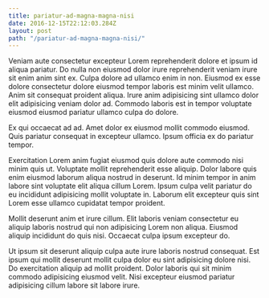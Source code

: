 ```yaml
---
title: pariatur-ad-magna-magna-nisi
date: 2016-12-15T22:12:03.284Z
layout: post
path: "/pariatur-ad-magna-magna-nisi/"
---
```


Veniam aute consectetur excepteur Lorem reprehenderit dolore et ipsum id aliqua pariatur. Do nulla non eiusmod dolor irure reprehenderit veniam irure sit enim anim sint ex. Culpa dolore ad ullamco enim in non. Eiusmod ex esse dolore consectetur dolore eiusmod tempor laboris est minim velit ullamco. Anim sit consequat proident aliqua. Irure anim adipisicing sint ullamco dolor elit adipisicing veniam dolor ad. Commodo laboris est in tempor voluptate eiusmod eiusmod pariatur ullamco culpa do dolore.

Ex qui occaecat ad ad. Amet dolor ex eiusmod mollit commodo eiusmod. Quis pariatur consequat in excepteur ullamco. Ipsum officia ex do pariatur tempor.

Exercitation Lorem anim fugiat eiusmod quis dolore aute commodo nisi minim quis ut. Voluptate mollit reprehenderit esse aliquip. Dolor labore quis enim eiusmod laborum aliqua nostrud in deserunt. Id minim tempor in anim labore sint voluptate elit aliqua cillum Lorem. Ipsum culpa velit pariatur do eu incididunt adipisicing mollit voluptate in. Laborum elit excepteur quis sint Lorem esse ullamco cupidatat tempor proident.

Mollit deserunt anim et irure cillum. Elit laboris veniam consectetur eu aliquip laboris nostrud qui non adipisicing Lorem non aliqua. Eiusmod aliquip incididunt do quis nisi. Occaecat culpa ipsum excepteur do.

Ut ipsum sit deserunt aliquip culpa aute irure laboris nostrud consequat. Est ipsum qui mollit deserunt mollit culpa dolor eu sint adipisicing dolore nisi. Do exercitation aliquip ad mollit proident. Dolor laboris qui sit minim commodo adipisicing eiusmod velit. Nisi excepteur eiusmod pariatur adipisicing cillum labore sit labore irure.